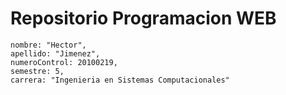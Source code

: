 # Repositorio Programacion WEB
    nombre: "Hector",
    apellido: "Jimenez",
    numeroControl: 20100219,
    semestre: 5,
    carrera: "Ingenieria en Sistemas Computacionales"

